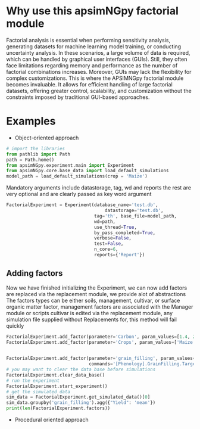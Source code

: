 # Why use this apsimNGpy factorial module
Factorial analysis is essential when performing sensitivity analysis, generating datasets for machine learning model training, or conducting uncertainty analysis. In these scenarios, a large volume of data is required, which can be handled by graphical user interfaces (GUIs). Still, they often face limitations regarding memory and performance as the number of factorial combinations increases. Moreover, GUIs may lack the flexibility for complex customizations. This is where the APSIMNGpy factorial module becomes invaluable. It allows for efficient handling of large factorial datasets, offering greater control, scalability, and customization without the constraints imposed by traditional GUI-based approaches.

# Examples

* Object-oriented approach

```python
# import the libraries
from pathlib import Path
path = Path.home()
from apsimNGpy.experiment.main import Experiment
from apsimNGpy.core.base_data import load_default_simulations
model_path = load_default_simulations(crop = 'Maize')
```
Mandatory arguments include datastorage, tag, wd and reports the rest are very optional and are clearly passed as key word argument
```python
FactorialExperiment = Experiment(database_name='test.db',
                                     datastorage='test.db',
                                 tag='th', base_file=model_path,
                                 wd=path,
                                 use_thread=True,
                                 by_pass_completed=True,
                                 verbose=False,
                                 test=False,
                                 n_core=6,
                                 reports={'Report'})
```
## Adding factors
Now we have finished initializing the Experiment, we can now add factors are replaced via the replacement module, we provide alot of abstractions
The factors types can be either soils, management, cultivar, or surface organic matter factor, management factors are associated with the Manager module or scripts
cultivar is edited via the replacement module, any simulation file supplied without Replacements for, this method will fail quickly
```python
FactorialExperiment.add_factor(parameter='Carbon', param_values=[1.4, 2.4, 0.8], factor_type='soils', soil_node='Organic')
FactorialExperiment.add_factor(parameter='Crops', param_values=['Maize', "Wheat"], factor_type='management', manager_name='Simple '
                                                                                                          'Rotation')

FactorialExperiment.add_factor(parameter='grain_filling', param_values=[300, 450, 650, 700, 500], cultivar_name='B_110',
                               commands='[Phenology].GrainFilling.Target.FixedValue', factor_type='cultivar')
# you may want to clear the data base before simulations
FactorialExperiment.clear_data_base()
# run the experiment
FactorialExperiment.start_experiment()
# get the simulated data
sim_data = FactorialExperiment.get_simulated_data()[0]
sim_data.groupby('grain_filling').agg({"Yield": 'mean'})
print(len(FactorialExperiment.factors))

```

* Procedural oriented approach